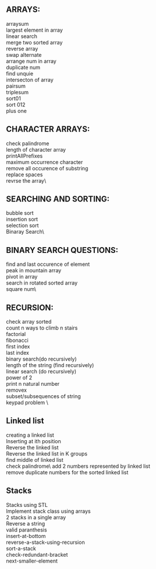 ## ARRAYS:
arraysum\
largest element in array\
linear search\
merge two sorted array\
reverse array\
swap alternate\
arrange num in array\
duplicate num\
find unquie\
intersecton of array\
pairsum\
triplesum\
sort01\
sort 012\
plus one

## CHARACTER ARRAYS:
check palindrome\
length of character array\
printAllPrefixes\
maximum occurrence character\
remove all occurence of substring\
replace spaces\
revrse the array\

## SEARCHING AND SORTING:
bubble sort\
insertion sort\
selection sort\
Binaray Search\
 
## BINARY SEARCH QUESTIONS:
find and last occurence of element\
peak in mountain array\
pivot in array\
search in rotated sorted array\
square num\

## RECURSION:
check array sorted\
count n ways to climb n stairs\
factorial\
fibonacci\
first index\
last index\
binary search(do recursively)\
length of the string (find recursively)\
linear search (do recursively)\
power of 2\
print n natural number\
removex\
subset/subsequences of string \
keypad problem \

## Linked list
creating a linked list\
Inserting at ith position\
Reverse the linked list\
Reverse the linked list in K groups\
find middle of linked list\
check palindrome\ 
add 2 numbers represented by linked list\
remove duplicate numbers for the sorted linked list

## Stacks
Stacks using STL\
Implement stack class using arrays\
2 stacks in a single array\
Reverse a string\
valid paranthesis\
insert-at-bottom\
reverse-a-stack-using-recursion\
sort-a-stack\
check-redundant-bracket\
next-smaller-element
